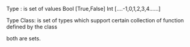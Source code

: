 Type : is set of values
Bool [True,False]
Int [....-1,0,1,2,3,4......]

Type Class: is set of types which support certain  collection of function defined by the class

both are sets.
